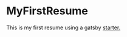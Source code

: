 # MyFirstResume

This is my first resume using a gatsby [starter.](https://lucidhq.zoom.us/j/3954940998)


